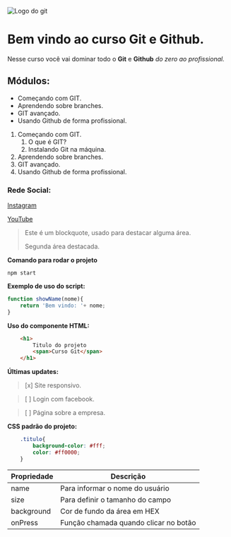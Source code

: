 ![Logo do git](https://sujeitoprogramador.com/wp-content/uploads/2021/04/gitimage.png)
# Bem vindo ao curso Git e Github.
Nesse curso você vai dominar todo o **Git** e **Github** _do zero ao profissional._

## Módulos:
* Começando com GIT.
* Aprendendo sobre branches.
* GIT avançado.
* Usando Github de forma profissional.

1. Começando com GIT.
    1. O que é GIT?
    2. Instalando Git na máquina.
2. Aprendendo sobre branches.
3. GIT avançado.
4. Usando Github de forma profissional.

### Rede Social:
[Instagram](https://instagram.com/sujeitoprogramador)

[YouTube](https://youtube.com/c/sujeitoprogramador)

>Este é um blockquote, usado para destacar alguma área.
>
>Segunda área destacada.

**Comando para rodar o projeto**

```
npm start
```

**Exemplo de uso do script:**

```js
function showName(nome){
    return 'Bem vindo: '+ nome;
}
```

**Uso do componente HTML:**

```html
    <h1>
        Titulo do projeto
        <span>Curso Git</span>
    </h1>
```
**Últimas updates:**
>[x] Site responsivo. 

>[ ] Login com facebook.

>[ ] Página sobre a empresa.

**CSS padrão do projeto:**

```css
    .titulo{
        background-color: #fff;
        color: #ff0000;
    }
```

Propriedade | Descrição
------------|----------
name | Para informar o nome do usuário
size | Para definir o tamanho do campo
background | Cor de fundo da área em HEX
onPress | Função chamada quando clicar no botão
